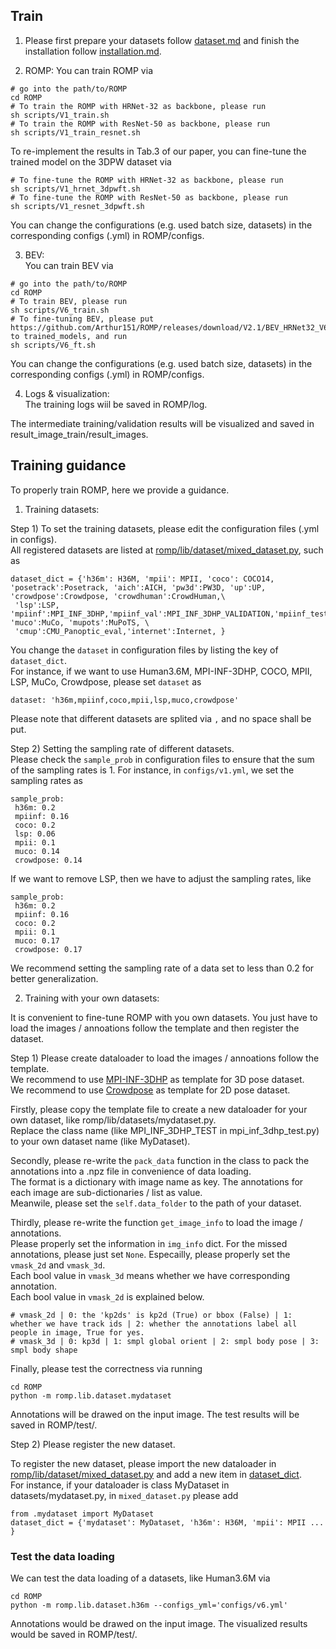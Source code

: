 ## Train

1. Please first prepare your datasets follow [dataset.md](dataset.md) and finish the installation follow [installation.md](installation.md).

2. ROMP:
You can train ROMP via
```
# go into the path/to/ROMP
cd ROMP
# To train the ROMP with HRNet-32 as backbone, please run
sh scripts/V1_train.sh
# To train the ROMP with ResNet-50 as backbone, please run
sh scripts/V1_train_resnet.sh
```
To re-implement the results in Tab.3 of our paper, you can fine-tune the trained model on the 3DPW dataset via
```
# To fine-tune the ROMP with HRNet-32 as backbone, please run
sh scripts/V1_hrnet_3dpwft.sh
# To fine-tune the ROMP with ResNet-50 as backbone, please run
sh scripts/V1_resnet_3dpwft.sh
```
You can change the configurations (e.g. used batch size, datasets) in the corresponding configs (.yml) in ROMP/configs.

3. BEV:  
You can train BEV via
```
# go into the path/to/ROMP
cd ROMP
# To train BEV, please run
sh scripts/V6_train.sh
# To fine-tuning BEV, please put https://github.com/Arthur151/ROMP/releases/download/V2.1/BEV_HRNet32_V6.pkl to trained_models, and run
sh scripts/V6_ft.sh
```
You can change the configurations (e.g. used batch size, datasets) in the corresponding configs (.yml) in ROMP/configs.

4. Logs & visualization:  
The training logs wiil be saved in ROMP/log. 

The intermediate training/validation results will be visualized and saved in result_image_train/result_images.

## Training guidance

To properly train ROMP, here we provide a guidance.

1. Training datasets:

Step 1) To set the training datasets, please edit the configuration files (.yml in configs).  
All registered datasets are listed at [romp/lib/dataset/mixed_dataset.py](https://github.com/Arthur151/ROMP/blob/b8d3ac8889c5cd3736182864b43779ee70be8741/romp/lib/dataset/mixed_dataset.py#L29), such as 
```
dataset_dict = {'h36m': H36M, 'mpii': MPII, 'coco': COCO14, 'posetrack':Posetrack, 'aich':AICH, 'pw3d':PW3D, 'up':UP, 'crowdpose':Crowdpose, 'crowdhuman':CrowdHuman,\
 'lsp':LSP, 'mpiinf':MPI_INF_3DHP,'mpiinf_val':MPI_INF_3DHP_VALIDATION,'mpiinf_test':MPI_INF_3DHP_TEST, 'muco':MuCo, 'mupots':MuPoTS, \
 'cmup':CMU_Panoptic_eval,'internet':Internet, }
```
You change the `dataset` in configuration files by listing the key of `dataset_dict`.  
For instance, if we want to use Human3.6M, MPI-INF-3DHP, COCO, MPII, LSP, MuCo, Crowdpose, please set `dataset` as 
```
dataset: 'h36m,mpiinf,coco,mpii,lsp,muco,crowdpose'
```
Please note that different datasets are splited via `,` and no space shall be put.

Step 2) Setting the sampling rate of different datasets.  
Please check the `sample_prob` in configuration files to ensure that the sum of the sampling rates is 1.
For instance, in `configs/v1.yml`, we set the sampling rates as 
```
sample_prob:
 h36m: 0.2
 mpiinf: 0.16
 coco: 0.2
 lsp: 0.06
 mpii: 0.1
 muco: 0.14
 crowdpose: 0.14
```
If we want to remove LSP, then we have to adjust the sampling rates, like 
```
sample_prob:
 h36m: 0.2
 mpiinf: 0.16
 coco: 0.2
 mpii: 0.1
 muco: 0.17
 crowdpose: 0.17
```
We recommend setting the sampling rate of a data set to less than 0.2 for better generalization.

2. Training with your own datasets:

It is convenient to fine-tune ROMP with you own datasets. You just have to load the images / annoations follow the template and then register the dataset.

Step 1) Please create dataloader to load the images / annoations follow the template.  
We recommend to use [MPI-INF-3DHP](https://github.com/Arthur151/ROMP/blob/master/romp/lib/dataset/mpi_inf_3dhp_test.py) as template for 3D pose dataset.  
We recommend to use [Crowdpose](https://github.com/Arthur151/ROMP/blob/master/romp/lib/dataset/crowdpose.py) as template for 2D pose dataset.  

Firstly, please copy the template file to create a new dataloader for your own dataset, like romp/lib/datasets/mydataset.py.  
Replace the class name (like MPI_INF_3DHP_TEST in mpi_inf_3dhp_test.py) to your own dataset name (like MyDataset).

Secondly, please re-write the `pack_data` function in the class to pack the annotations into a .npz file in convenience of data loading.  
The format is a dictionary with image name as key. The annotations for each image are sub-dictionaries / list as value.  
Meanwile, please set the `self.data_folder` to the path of your dataset.

Thirdly, please re-write the function `get_image_info` to load the image / annotations.  
Please properly set the information in `img_info` dict. For the missed annotations, please just set `None`. 
Especailly, please properly set the `vmask_2d` and `vmask_3d`.  
Each bool value in `vmask_3d` means whether we have corresponding annotation.   
Each bool value in `vmask_2d` is explained below.
```
# vmask_2d | 0: the 'kp2ds' is kp2d (True) or bbox (False) | 1: whether we have track ids | 2: whether the annotations label all people in image, True for yes.
# vmask_3d | 0: kp3d | 1: smpl global orient | 2: smpl body pose | 3: smpl body shape
```

Finally, please test the correctness via running
```
cd ROMP
python -m romp.lib.dataset.mydataset
```
Annotations will be drawed on the input image. The test results will be saved in ROMP/test/.

Step 2) Please register the new dataset.

To register the new dataset, please import the new dataloader in [romp/lib/dataset/mixed_dataset.py](https://github.com/Arthur151/ROMP/blob/b8d3ac8889c5cd3736182864b43779ee70be8741/romp/lib/dataset/mixed_dataset.py) and add a new item in [dataset_dict](https://github.com/Arthur151/ROMP/blob/b8d3ac8889c5cd3736182864b43779ee70be8741/romp/lib/dataset/mixed_dataset.py#L29).  
For instance, if your dataloader is class MyDataset in datasets/mydataset.py, in `mixed_dataset.py` please add
```
from .mydataset import MyDataset
dataset_dict = {'mydataset': MyDataset, 'h36m': H36M, 'mpii': MPII ... }
``` 

### Test the data loading

We can test the data loading of a datasets, like Human3.6M via 
```
cd ROMP
python -m romp.lib.dataset.h36m --configs_yml='configs/v6.yml'

```
Annotations would be drawed on the input image. The visualized results would be saved in ROMP/test/.